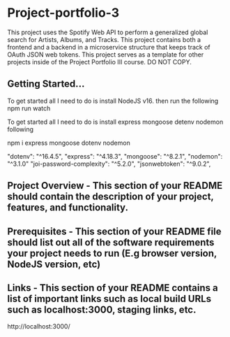 # Project-portfolio-3

This project uses the Spotify Web API to perform a generalized global search for Artists, Albums, and Tracks. This project contains both a frontend and a backend in a microservice structure that keeps track of OAuth JSON web tokens. This project serves as a template for other projects inside of the Project Portfolio III course. DO NOT COPY.

## Getting Started...

To get started all I need to do is install NodeJS v16. then run the following
npm run watch

To get started all I need to do is install express mongoose detenv nodemon following

npm i express mongoose dotenv nodemon

"dotenv": "^16.4.5",
"express": "^4.18.3",
"mongoose": "^8.2.1",
"nodemon": "^3.1.0"
"joi-password-complexity": "^5.2.0",
"jsonwebtoken": "^9.0.2",

    

## Project Overview - This section of your README should contain the description of your project, features, and functionality.

## Prerequisites - This section of your README file should list out all of the software requirements your project needs to run (E.g browser version, NodeJS version, etc)

## Links - This section of your README contains a list of important links such as local build URLs such as localhost:3000, staging links, etc.

http://localhost:3000/